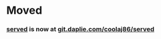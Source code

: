 # Moved
### [served](https://git.daplie.com/coolaj86/served) is now at [git.daplie.com/coolaj86/served](https://git.daplie.com/coolaj86/served)
